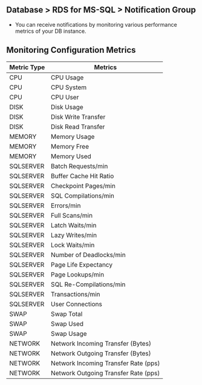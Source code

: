 ## Database > RDS for MS-SQL > Notification Group

- You can receive notifications by monitoring various performance metrics of your DB instance.

## Monitoring Configuration Metrics
| Metric Type | Metrics |
| --- | --- | 
| CPU | CPU Usage | 
| CPU | CPU System | 
| CPU | CPU User |
| DISK | Disk Usage | 
| DISK | Disk Write Transfer |
| DISK | Disk Read Transfer | 
| MEMORY | Memory Usage |
| MEMORY | Memory Free |
| MEMORY | Memory Used | 
| SQLSERVER | Batch Requests/min | 
| SQLSERVER | Buffer Cache Hit Ratio |
| SQLSERVER | Checkpoint Pages/min | 
| SQLSERVER | SQL Compilations/min | 
| SQLSERVER | Errors/min |
| SQLSERVER | Full Scans/min | 
| SQLSERVER | Latch Waits/min | 
| SQLSERVER | Lazy Writes/min |
| SQLSERVER | Lock Waits/min | 
| SQLSERVER | Number of Deadlocks/min | 
| SQLSERVER | Page Life Expectancy | 
| SQLSERVER | Page Lookups/min | 
| SQLSERVER | SQL Re-Compilations/min | 
| SQLSERVER | Transactions/min |
| SQLSERVER | User Connections |
| SWAP | Swap Total | 
| SWAP | Swap Used |
| SWAP | Swap Usage | 
| NETWORK | Network Incoming Transfer (Bytes) | 
| NETWORK | Network Outgoing Transfer (Bytes) |
| NETWORK | Network Incoming Transfer Rate (pps) |
| NETWORK | Network Outgoing Transfer Rate (pps) |